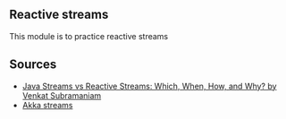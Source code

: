 ## Reactive streams

This module is to practice reactive streams

## Sources
- [Java Streams vs Reactive Streams: Which, When, How, and Why? by Venkat Subramaniam](https://youtu.be/kG2SEcl1aMM?t=4487)
- [Akka streams](https://github.com/eugenp/tutorials/tree/master/akka-streams/src/test/java/com/baeldung/akkastreams)
